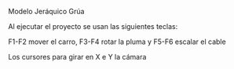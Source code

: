 Modelo Jeráquico Grúa

Al ejecutar el proyecto se usan las siguientes teclas: 

F1-F2 mover el carro, F3-F4 rotar la pluma y F5-F6 escalar el cable

Los cursores para girar en X e Y la cámara

